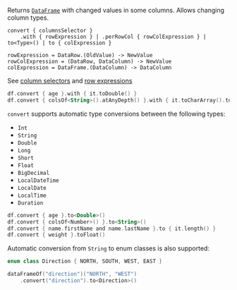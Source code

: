 [//]: # (title: convert)
<!---IMPORT org.jetbrains.kotlinx.dataframe.samples.api.Modify-->

Returns [`DataFrame`](DataFrame.md) with changed values in some columns. Allows changing column types.

```text
convert { columnsSelector }
    .with { rowExpression } | .perRowCol { rowColExpression } | to<Type>() | to { colExpression }

rowExpression = DataRow.(OldValue) -> NewValue
rowColExpression = (DataRow, DataColumn) -> NewValue
colExpression = DataFrame.(DataColumn) -> DataColumn
```

See [column selectors](ColumnSelectors.md) and [row expressions](DataRow.md#row-expressions)

<!---FUN convert-->

```kotlin
df.convert { age }.with { it.toDouble() }
df.convert { colsOf<String>().atAnyDepth() }.with { it.toCharArray().toList() }
```

<dataFrame src="org.jetbrains.kotlinx.dataframe.samples.api.Modify.convert.html"/>
<!---END-->

`convert` supports automatic type conversions between the following types:
* `Int`
* `String`
* `Double`
* `Long`
* `Short`
* `Float`
* `BigDecimal`
* `LocalDateTime`
* `LocalDate`
* `LocalTime`
* `Duration`

<!---FUN convertTo-->

```kotlin
df.convert { age }.to<Double>()
df.convert { colsOf<Number>() }.to<String>()
df.convert { name.firstName and name.lastName }.to { it.length() }
df.convert { weight }.toFloat()
```

<dataFrame src="org.jetbrains.kotlinx.dataframe.samples.api.Modify.convertTo.html"/>
<!---END-->

Automatic conversion from `String` to enum classes is also supported:

```kotlin
enum class Direction { NORTH, SOUTH, WEST, EAST }
```

<!---FUN convertToEnum-->

```kotlin
dataFrameOf("direction")("NORTH", "WEST")
    .convert("direction").to<Direction>()
```

<dataFrame src="org.jetbrains.kotlinx.dataframe.samples.api.Modify.convertToEnum.html"/>
<!---END-->
